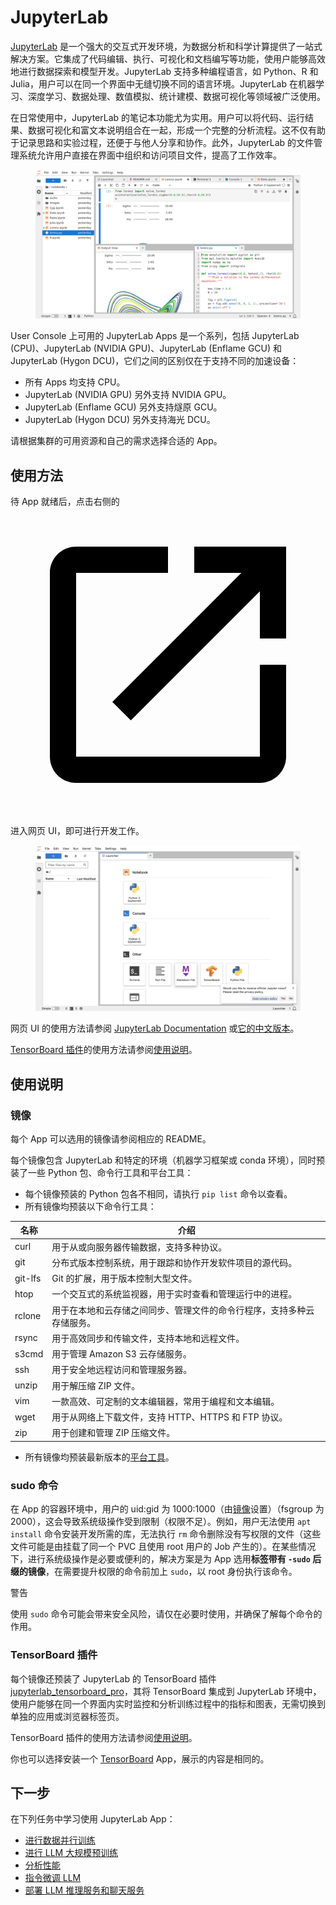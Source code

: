 # JupyterLab

<a target="_blank" rel="noopener noreferrer" href="https://jupyterlab.readthedocs.io/en/latest/">JupyterLab</a> 是一个强大的交互式开发环境，为数据分析和科学计算提供了一站式解决方案。它集成了代码编辑、执行、可视化和文档编写等功能，使用户能够高效地进行数据探索和模型开发。JupyterLab 支持多种编程语言，如 Python、R 和 Julia，用户可以在同一个界面中无缝切换不同的语言环境。JupyterLab 在机器学习、深度学习、数据处理、数值模拟、统计建模、数据可视化等领域被广泛使用。

在日常使用中，JupyterLab 的笔记本功能尤为实用。用户可以将代码、运行结果、数据可视化和富文本说明组合在一起，形成一个完整的分析流程。这不仅有助于记录思路和实验过程，还便于与他人分享和协作。此外，JupyterLab 的文件管理系统允许用户直接在界面中组织和访问项目文件，提高了工作效率。

<figure class="screenshot">
  <img alt="jupyterlab-official" src="../assets/app/jupyterlab/jupyterlab-official.png" />
</figure>

User Console 上可用的 JupyterLab Apps 是一个系列，包括 JupyterLab (CPU)、JupyterLab (NVIDIA GPU)、JupyterLab (Enflame GCU) 和 JupyterLab (Hygon DCU)，它们之间的区别仅在于支持不同的加速设备：

* 所有 Apps 均支持 CPU。
* JupyterLab (NVIDIA GPU) 另外支持 NVIDIA GPU。
* JupyterLab (Enflame GCU) 另外支持燧原 GCU。
* JupyterLab (Hygon DCU) 另外支持海光 DCU。

请根据集群的可用资源和自己的需求选择合适的 App。

## 使用方法

待 App 就绪后，点击右侧的 <span class="twemoji"><svg class="MuiSvgIcon-root MuiSvgIcon-colorPrimary MuiSvgIcon-fontSizeMedium css-jxtyyz" focusable="false" aria-hidden="true" viewBox="0 0 24 24" data-testid="OpenInNewIcon"><path d="M19 19H5V5h7V3H5c-1.11 0-2 .9-2 2v14c0 1.1.89 2 2 2h14c1.1 0 2-.9 2-2v-7h-2zM14 3v2h3.59l-9.83 9.83 1.41 1.41L19 6.41V10h2V3z"></path></svg></span> 进入网页 UI，即可进行开发工作。

<figure class="screenshot">
  <img alt="jupyterlab" src="../assets/app/ui-app.png" />
</figure>

网页 UI 的使用方法请参阅 <a target="_blank" rel="noopener noreferrer" href="https://jupyterlab.readthedocs.io/en/latest/">JupyterLab Documentation</a> 或<a target="_blank" rel="noopener noreferrer" href="https://jupyterlab.pythonlang.cn/en/latest/">它的中文版本</a>。

[TensorBoard 插件](#tensorboard-插件)的使用方法请参阅[使用说明](https://github.com/HFAiLab/jupyterlab_tensorboard_pro/blob/v4.x/README.zh-cn.md#%E4%BD%BF%E7%94%A8%E8%AF%B4%E6%98%8E)。

## 使用说明

### 镜像

每个 App 可以选用的镜像请参阅相应的 README。

每个镜像包含 JupyterLab 和特定的环境（机器学习框架或 conda 环境），同时预装了一些 Python 包、命令行工具和平台工具：

* 每个镜像预装的 Python 包各不相同，请执行 `pip list` 命令以查看。
* 所有镜像均预装以下命令行工具：

| 名称    | 介绍                                                                   |
| ------- | ---------------------------------------------------------------------- |
| curl    | 用于从或向服务器传输数据，支持多种协议。                               |
| git     | 分布式版本控制系统，用于跟踪和协作开发软件项目的源代码。               |
| git-lfs | Git 的扩展，用于版本控制大型文件。                                     |
| htop    | 一个交互式的系统监视器，用于实时查看和管理运行中的进程。               |
| rclone  | 用于在本地和云存储之间同步、管理文件的命令行程序，支持多种云存储服务。 |
| rsync   | 用于高效同步和传输文件，支持本地和远程文件。                           |
| s3cmd   | 用于管理 Amazon S3 云存储服务。                                        |
| ssh     | 用于安全地远程访问和管理服务器。                                       |
| unzip   | 用于解压缩 ZIP 文件。                                                  |
| vim     | 一款高效、可定制的文本编辑器，常用于编程和文本编辑。                   |
| wget    | 用于从网络上下载文件，支持 HTTP、HTTPS 和 FTP 协议。                   |
| zip     | 用于创建和管理 ZIP 压缩文件。                                          |

* 所有镜像均预装最新版本的<a target="_blank" rel="noopener noreferrer" href="https://t9k.github.io/user-manuals/latest/tools/index.html">平台工具</a>。

### sudo 命令

在 App 的容器环境中，用户的 uid:gid 为 1000:1000（由[镜像](#镜像)设置）（fsgroup 为 2000），这会导致系统级操作受到限制（权限不足）。例如，用户无法使用 `apt install` 命令安装开发所需的库，无法执行 `rm` 命令删除没有写权限的文件（这些文件可能是由挂载了同一个 PVC 且使用 root 用户的 Job 产生的）。在某些情况下，进行系统级操作是必要或便利的，解决方案是为 App 选用**标签带有 `-sudo` 后缀的镜像**，在需要提升权限的命令前加上 `sudo`，以 root 身份执行该命令。

<aside class="note warning">
<div class="title">警告</div>

使用 `sudo` 命令可能会带来安全风险，请仅在必要时使用，并确保了解每个命令的作用。

</aside>

### TensorBoard 插件

每个镜像还预装了 JupyterLab 的 TensorBoard 插件 <a target="_blank" rel="noopener noreferrer" href="https://github.com/HFAiLab/jupyterlab_tensorboard_pro">jupyterlab_tensorboard_pro</a>，其将 TensorBoard 集成到 JupyterLab 环境中，使用户能够在同一个界面内实时监控和分析训练过程中的指标和图表，无需切换到单独的应用或浏览器标签页。

TensorBoard 插件的使用方法请参阅<a target="_blank" rel="noopener noreferrer" href="https://github.com/HFAiLab/jupyterlab_tensorboard_pro/blob/v4.x/README.zh-cn.md#%E4%BD%BF%E7%94%A8%E8%AF%B4%E6%98%8E">使用说明</a>。

你也可以选择安装一个 [TensorBoard](./tensorboard.md) App，展示的内容是相同的。

## 下一步

在下列任务中学习使用 JupyterLab App：

* [进行数据并行训练](../task/train-model/dp-training.md)
* [进行 LLM 大规模预训练](../task/train-model/llm-large-scale-pretraining.md)
* [分析性能](../task/train-model/profile.md)
* [指令微调 LLM](../task/train-model/llm-instruction-tuning.md)
* [部署 LLM 推理服务和聊天服务](../task/deploy-model/deploy-llm.md)
